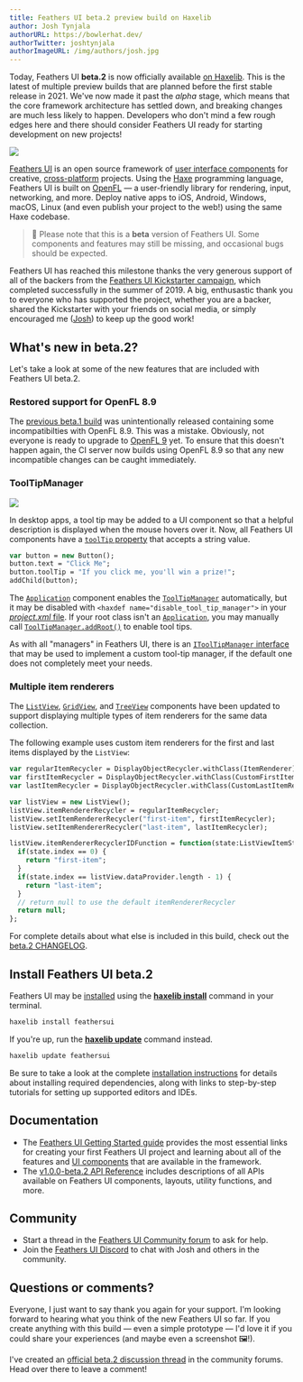 ```yaml
---
title: Feathers UI beta.2 preview build on Haxelib
author: Josh Tynjala
authorURL: https://bowlerhat.dev/
authorTwitter: joshtynjala
authorImageURL: /img/authors/josh.jpg
---
```


Today, Feathers UI **beta.2** is now officially available [on Haxelib](https://lib.haxe.org/p/feathersui). This is the latest of multiple preview builds that are planned before the first stable release in 2021. We've now made it past the _alpha_ stage, which means that the core framework architecture has settled down, and breaking changes are much less likely to happen. Developers who don't mind a few rough edges here and there should consider Feathers UI ready for starting development on new projects!

![](/blog/img/feathersui-beta-2.png)

[Feathers UI](https://feathersui.com/) is an open source framework of [user interface components](https://feathersui.com/learn/haxe-openfl/ui-components) for creative, [cross-platform](https://feathersui.com/cross-platform-guis/) projects. Using the [Haxe](https://haxe.org/) programming language, Feathers UI is built on [OpenFL](https://openfl.org/) — a user-friendly library for rendering, input, networking, and more. Deploy native apps to iOS, Android, Windows, macOS, Linux (and even publish your project to the web!) using the same Haxe codebase.

> 🚨 Please note that this is a **beta** version of Feathers UI. Some components and features may still be missing, and occasional bugs should be expected.

Feathers UI has reached this milestone thanks the very generous support of all of the backers from the [Feathers UI Kickstarter campaign](https://www.kickstarter.com/projects/feathersui/feathers-ui-cross-platform-components-for-haxe-and-openfl), which completed successfully in the summer of 2019. A big, enthusastic thank you to everyone who has supported the project, whether you are a backer, shared the Kickstarter with your friends on social media, or simply encouraged me ([Josh](https://twitter.com/joshtynjala)) to keep up the good work!

## What's new in beta.2?

Let's take a look at some of the new features that are included with Feathers UI beta.2.

### Restored support for OpenFL 8.9

The [previous beta.1 build](./2020-11-16-feathers-ui-beta-1-preview.md) was unintentionally released containing some incompatibilties with OpenFL 8.9. This was a mistake. Obviously, not everyone is ready to upgrade to [OpenFL 9](https://community.openfl.org/t/openfl-9-is-here/12637) yet. To ensure that this doesn't happen again, the CI server now builds using OpenFL 8.9 so that any new incompatible changes can be caught immediately.

### ToolTipManager

![](/blog/img/beta-2-feathersui-tool-tip-manager.png)

In desktop apps, a tool tip may be added to a UI component so that a helpful description is displayed when the mouse hovers over it. Now, all Feathers UI components have a [`toolTip` property](https://api.feathersui.com/current/feathers/core/IUIControl.html#toolTip) that accepts a string value.

```hx
var button = new Button();
button.text = "Click Me";
button.toolTip = "If you click me, you'll win a prize!";
addChild(button);
```

The [`Application`](https://feathersui.com/learn/haxe-openfl/application) component enables the [`ToolTipManager`](https://api.feathersui.com/current/feathers/core/ToolTipManager.html) automatically, but it may be disabled with `<haxdef name="disable_tool_tip_manager">` in your [_project.xml_ file](https://lime.software/docs/project-files/xml-format/). If your root class isn't an [`Application`](https://feathersui.com/learn/haxe-openfl/application), you may manually call [`ToolTipManager.addRoot()`](https://api.feathersui.com/current/feathers/core/ToolTipManager.html#addRoot) to enable tool tips.

As with all "managers" in Feathers UI, there is an [`IToolTipManager` interface](https://api.feathersui.com/current/feathers/core/IToolTipManager.html) that may be used to implement a custom tool-tip manager, if the default one does not completely meet your needs.

### Multiple item renderers

The [`ListView`](https://feathersui.com/learn/haxe-openfl/list-view), [`GridView`](https://feathersui.com/learn/haxe-openfl/grid-view), and [`TreeView`](https://feathersui.com/learn/haxe-openfl/tree-view) components have been updated to support displaying multiple types of item renderers for the same data collection.

The following example uses custom item renderers for the first and last items displayed by the `ListView`:

```hx
var regularItemRecycler = DisplayObjectRecycler.withClass(ItemRenderer);
var firstItemRecycler = DisplayObjectRecycler.withClass(CustomFirstItemRenderer);
var lastItemRecycler = DisplayObjectRecycler.withClass(CustomLastItemRenderer);

var listView = new ListView();
listView.itemRendererRecycler = regularItemRecycler;
listView.setItemRendererRecycler("first-item", firstItemRecycler);
listView.setItemRendererRecycler("last-item", lastItemRecycler);

listView.itemRendererRecyclerIDFunction = function(state:ListViewItemState):String {
  if(state.index == 0) {
    return "first-item";
  }
  if(state.index == listView.dataProvider.length - 1) {
    return "last-item";
  }
  // return null to use the default itemRendererRecycler
  return null;
};
```

For complete details about what else is included in this build, check out the [beta.2 CHANGELOG](https://github.com/feathersui/feathersui-openfl/blob/v1.0.0-beta.2/CHANGELOG.md).

## Install Feathers UI beta.2

Feathers UI may be [installed](https://feathersui.com/learn/haxe-openfl/installation) using the [**haxelib install**](https://lib.haxe.org/documentation/using-haxelib/#install) command in your terminal.

```sh
haxelib install feathersui
```

If you're up, run the [**haxelib update**](https://lib.haxe.org/documentation/using-haxelib/#update) command instead.

```sh
haxelib update feathersui
```

Be sure to take a look at the complete [installation instructions](https://feathersui.com/learn/haxe-openfl/installation) for details about installing required dependencies, along with links to step-by-step tutorials for setting up supported editors and IDEs.

## Documentation

- The [Feathers UI Getting Started guide](https://feathersui.com/learn/haxe-openfl/getting-started) provides the most essential links for creating your first Feathers UI project and learning about all of the features and [UI components](https://feathersui.com/learn/haxe-openfl/ui-components) that are available in the framework.
- The [v1.0.0-beta.2 API Reference](https://api.feathersui.com/v1.0.0-beta.2/) includes descriptions of all APIs available on Feathers UI components, layouts, utility functions, and more.

## Community

- Start a thread in the [Feathers UI Community forum](https://community.feathersui.com/) to ask for help.
- Join the [Feathers UI Discord](https://discord.feathersui.com/) to chat with Josh and others in the community.

## Questions or comments?

Everyone, I just want to say thank you again for your support. I'm looking forward to hearing what you think of the new Feathers UI so far. If you create anything with this build — even a simple prototype — I'd love it if you could share your experiences (and maybe even a screenshot 🖼!).

I've created an [official beta.2 discussion thread](https://community.feathersui.com/d/46-feathers-ui-beta2-preview-build-on-haxelib) in the community forums. Head over there to leave a comment!
